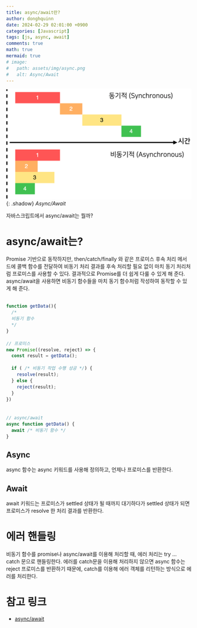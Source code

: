 ```yaml
---
title: async/await란?
author: donghquinn
date: 2024-02-29 02:01:00 +0900
categories: [Javascript]
tags: [js, async, await]
comments: true
math: true
mermaid: true
# image:
#   path: assets/img/async.png
#   alt: Async/Await
---
```


![Desktop View](assets/img/js/async/async.png){: .shadow}
_Async/Await_

자바스크립트에서 async/await는 뭘까?

# async/await는?

Promise 기반으로 동작하지만, then/catch/finally 와 같은 프로미스 후속 처리 메서드에 콜백 함수를 전달하여
비동기 처리 결과를 후속 처리할 필요 없이 마치 동기 처리처럼 프로미스를 사용할 수 있다.
결과적으로 Promise를 더 쉽게 다룰 수 있게 해 준다.
async/await을 사용하면 비동기 함수들을 마치 동기 함수처럼 작성하여 동작할 수 있게 해 준다.

```js

function getData(){
  /*
  비동기 함수
  */
}

// 프로미스
new Promise((resolve, reject) => {
  const result = getData();

  if ( /* 비동기 작업 수행 성공 */) {
    resolve(result);
  } else {
    reject(result);
  }
})


// async/await
async function getData() {
  await /* 비동기 함수 */
}
```

## Async

async 함수는 async 키워드를 사용해 정의하고, 언제나 프로미스를 반환한다.

## Await

await 키워드는 프로미스가 settled 상태가 될 때까지 대기하다가 settled 상태가 되면 프로미스가 resolve 한 처리 결과를 반환한다.

# 에러 핸들링

비동기 함수를 promise나 async/await를 이용해 처리할 때, 에러 처리는 try ... catch 문으로 핸들링한다.
에러를 catch문을 이용해 처리하지 않으면 async 함수는 reject 프로미스를 반환하기 때문에, catch를 이용해 에러 객체를 리턴하는 방식으로 에러를 처리한다.

# 참고 링크

- [async/await](https://learnjs.vlpt.us/async/02-async-await.html)

